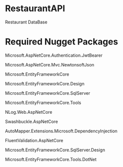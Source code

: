 # RestaurantAPI
Restaurant DataBase

# Required Nugget Packages 
Microsoft.AspNetCore.Authentication.JwtBearer

Microsoft.AspNetCore.Mvc.NewtonsoftJson

Microsoft.EntityFrameworkCore

Microsoft.EntityFrameworkCore.Design

Microsoft.EntityFrameworkCore.SqlServer

Microsoft.EntityFrameworkCore.Tools

NLog.Web.AspNetCore

Swashbuckle.AspNetCore

AutoMapper.Extensions.Microsoft.DependencyInjection

FluentValidation.AspNetCore

Microsoft.EntityFrameworkCore.SqlServer.Design

Microsoft.EntityFrameworkCore.Tools.DotNet

